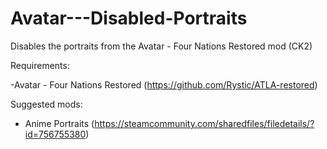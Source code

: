 # Avatar---Disabled-Portraits
Disables the portraits from the Avatar - Four Nations Restored mod (CK2)

Requirements:

-Avatar - Four Nations Restored (https://github.com/Rystic/ATLA-restored)

Suggested mods:

- Anime Portraits (https://steamcommunity.com/sharedfiles/filedetails/?id=756755380)
